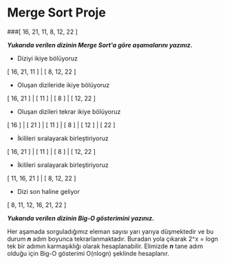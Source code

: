 # Merge Sort Proje

###[ 16, 21, 11, 8, 12, 22 ]

 ***Yukarıda verilen dizinin Merge Sort'a göre aşamalarını yazınız.***

* Diziyi ikiye bölüyoruz

[ 16, 21, 11 ] | [ 8, 12, 22 ]

* Oluşan dizileride ikiye bölüyoruz

[ 16, 21 ] | [ 11 ]  | [ 8 ] | [ 12, 22 ]

* Oluşan dizileri tekrar ikiye bölüyoruz

[ 16 ] | [ 21 ] | [ 11 ] | [ 8 ] | [ 12 ] | [ 22 ]

* İkilileri sıralayarak birleştiriyoruz

[ 16, 21 ] | [ 11 ] | [ 8 ] | [ 12, 22 ]

* İkilileri sıralayarak birleştiriyoruz

[ 11, 16, 21 ] | [ 8, 12, 22 ]

* Dizi son haline geliyor

[ 8, 11, 12, 16, 21, 22 ]

***Yukarıda verilen dizinin Big-O gösterimini yazınız.***

Her aşamada sorguladığımız eleman sayısı yarı yarıya düşmektedir ve bu durum ***n*** adım boyunca tekrarlanmaktadır. Buradan yola çıkarak 2^x = logn tek bir adımın karmaşıklığı olarak hesaplanabilir. Elimizde ***n*** tane adım olduğu için Big-O gösterimi O(nlogn) şeklinde hesaplanır.

